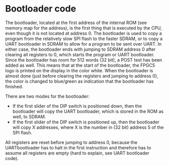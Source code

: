 # Bootloader code
The bootloader, located at the first address of the internal ROM (see memory map for the address), is the first thing that is executed by the CPU, even though it is not located at address 0. The bootloader is used to copy a program from the relatively slow SPI flash to the faster SDRAM, or to copy a UART bootloader in SDRAM to allow for a program to be sent over UART. In either case, the bootloader ends with jumping to SDRAM address 0 after clearing all registers to 0, which starts the program or UART bootloader. Since the bootloader has room for 512 words (32 bit), a POST test has been added as well. This means that at the start of the bootloader, the FPGC5 logo is printed on the display in the color white. When the bootloader is almost done (just before clearing the registers and jumping to address 0), the color is changed to blue/green as indication that the bootloader has finished.

There are two modes for the bootloader:
- If the first slider of the DIP switch is positioned down, then the bootloader will copy the UART bootloader, which is stored in the ROM as well, to SDRAM.
- If the first slider of the DIP switch is positioned up, then the bootloader will copy X addresses, where X is the number in (32 bit) address 5 of the SPI flash.

All registers are reset before jumping to address 0, because the UARTbootloader has to halt in the first instruction and therefore has to assume all registers are empty (hard to explain, see UART bootloader code).
